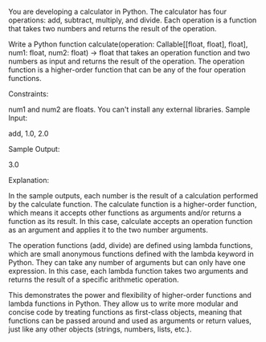You are developing a calculator in Python. The calculator has four operations: add, subtract, multiply, and divide. Each operation is a function that takes two numbers and returns the result of the operation.

Write a Python function calculate(operation: Callable[[float, float], float], num1: float, num2: float) -> float that takes an operation function and two numbers as input and returns the result of the operation. The operation function is a higher-order function that can be any of the four operation functions.

Constraints:

num1 and num2 are floats.
You can't install any external libraries.
Sample Input:

add, 1.0, 2.0

Sample Output:

3.0

Explanation:

In the sample outputs, each number is the result of a calculation performed by the calculate function. The calculate function is a higher-order function, which means it accepts other functions as arguments and/or returns a function as its result. In this case, calculate accepts an operation function as an argument and applies it to the two number arguments.

The operation functions (add, divide) are defined using lambda functions, which are small anonymous functions defined with the lambda keyword in Python. They can take any number of arguments but can only have one expression. In this case, each lambda function takes two arguments and returns the result of a specific arithmetic operation.

This demonstrates the power and flexibility of higher-order functions and lambda functions in Python. They allow us to write more modular and concise code by treating functions as first-class objects, meaning that functions can be passed around and used as arguments or return values, just like any other objects (strings, numbers, lists, etc.).

